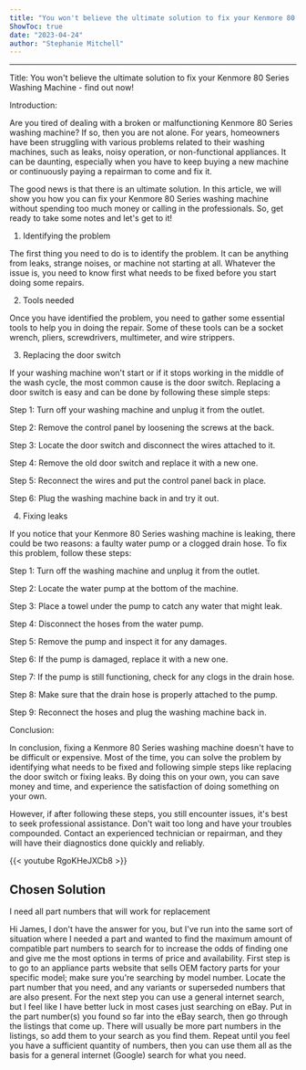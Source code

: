 ```yaml
---
title: "You won't believe the ultimate solution to fix your Kenmore 80 Series Washing Machine - find out now!"
ShowToc: true 
date: "2023-04-24"
author: "Stephanie Mitchell"
---
```

*****
Title: You won't believe the ultimate solution to fix your Kenmore 80 Series Washing Machine - find out now!

Introduction:

Are you tired of dealing with a broken or malfunctioning Kenmore 80 Series washing machine? If so, then you are not alone. For years, homeowners have been struggling with various problems related to their washing machines, such as leaks, noisy operation, or non-functional appliances. It can be daunting, especially when you have to keep buying a new machine or continuously paying a repairman to come and fix it.

The good news is that there is an ultimate solution. In this article, we will show you how you can fix your Kenmore 80 Series washing machine without spending too much money or calling in the professionals. So, get ready to take some notes and let's get to it!

1. Identifying the problem

The first thing you need to do is to identify the problem. It can be anything from leaks, strange noises, or machine not starting at all. Whatever the issue is, you need to know first what needs to be fixed before you start doing some repairs.

2. Tools needed

Once you have identified the problem, you need to gather some essential tools to help you in doing the repair. Some of these tools can be a socket wrench, pliers, screwdrivers, multimeter, and wire strippers.

3. Replacing the door switch

If your washing machine won't start or if it stops working in the middle of the wash cycle, the most common cause is the door switch. Replacing a door switch is easy and can be done by following these simple steps:

Step 1: Turn off your washing machine and unplug it from the outlet.

Step 2: Remove the control panel by loosening the screws at the back.

Step 3: Locate the door switch and disconnect the wires attached to it.

Step 4: Remove the old door switch and replace it with a new one.

Step 5: Reconnect the wires and put the control panel back in place.

Step 6: Plug the washing machine back in and try it out.

4. Fixing leaks

If you notice that your Kenmore 80 Series washing machine is leaking, there could be two reasons: a faulty water pump or a clogged drain hose. To fix this problem, follow these steps:

Step 1: Turn off the washing machine and unplug it from the outlet.

Step 2: Locate the water pump at the bottom of the machine.

Step 3: Place a towel under the pump to catch any water that might leak.

Step 4: Disconnect the hoses from the water pump.

Step 5: Remove the pump and inspect it for any damages.

Step 6: If the pump is damaged, replace it with a new one.

Step 7: If the pump is still functioning, check for any clogs in the drain hose.

Step 8: Make sure that the drain hose is properly attached to the pump.

Step 9: Reconnect the hoses and plug the washing machine back in.

Conclusion:

In conclusion, fixing a Kenmore 80 Series washing machine doesn't have to be difficult or expensive. Most of the time, you can solve the problem by identifying what needs to be fixed and following simple steps like replacing the door switch or fixing leaks. By doing this on your own, you can save money and time, and experience the satisfaction of doing something on your own.

However, if after following these steps, you still encounter issues, it's best to seek professional assistance. Don't wait too long and have your troubles compounded. Contact an experienced technician or repairman, and they will have their diagnostics done quickly and reliably.

{{< youtube RgoKHeJXCb8 >}} 



## Chosen Solution
 I need all part numbers that will work for replacement

 Hi James,
I don't have the answer for you, but I've run into the same sort of situation where I needed a part and wanted to find the maximum amount of compatible part numbers to search for to increase the odds of finding one and give me the most options in terms of price and availability.
First step is to go to an appliance parts website that sells OEM factory parts for your specific model; make sure you're searching by model number. Locate the part number that you need, and any variants or superseded numbers that are also present.
For the next step you can use a general internet search, but I feel like I have better luck in most cases just searching on eBay. Put in the part number(s) you found so far into the eBay search, then go through the listings that come up. There will usually be more part numbers in the listings, so add them to your search as you find them.
Repeat until you feel you have a sufficient quantity of numbers, then you can use them all as the basis for a general internet (Google) search for what you need.




